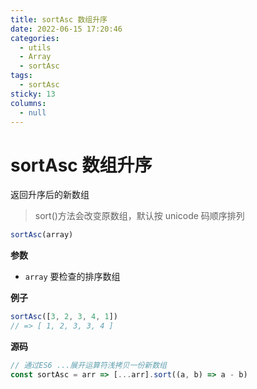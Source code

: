 ```yaml
---
title: sortAsc 数组升序
date: 2022-06-15 17:20:46
categories: 
  - utils
  - Array
  - sortAsc
tags: 
  - sortAsc
sticky: 13
columns: 
  - null
---
```

# sortAsc 数组升序

返回升序后的新数组

> sort()方法会改变原数组，默认按 unicode 码顺序排列

```js
sortAsc(array)
```

**参数**

- `array` 要检查的排序数组

**例子**

```js
sortAsc([3, 2, 3, 4, 1])
// => [ 1, 2, 3, 3, 4 ]
```

**源码**

```js
// 通过ES6 ...展开运算符浅拷贝一份新数组
const sortAsc = arr => [...arr].sort((a, b) => a - b)
```
